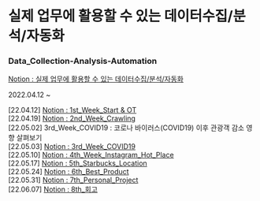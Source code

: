 # 실제 업무에 활용할 수 있는 데이터수집/분석/자동화

### Data_Collection-Analysis-Automation  
<a href="https://www.notion.so/Study-22-04-14-104daa9f7c1b4d869302c8392a82c444" target="_blank">Notion : 실제 업무에 활용할 수 있는 데이터수집/분석/자동화</a>  

2022.04.12 ~  

[22.04.12] <a href="https://www.notion.so/1-50629ec93b064db390e7becaf9bce0a3" target="_blank">Notion : 1st_Week_Start & OT</a>  
[22.04.19] <a href="https://www.notion.so/2-0f382816357b4511b9ba747786250da8" target="_blank">Notion : 2nd_Week_Crawling</a>  
[22.05.02] 3rd_Week_COVID19 : 코로나 바이러스(COVID19) 이후 관광객 감소 영향 살펴보기  
[22.05.03] <a href="https://www.notion.so/3-afda18da03db4d779e7ec927ec7003d3" target="_blank">Notion : 3rd_Week_COVID19</a>  
[22.05.10] <a href="https://www.notion.so/modulabs/4-cb0ed5c56de847529b276ab10d09c095" target="_blank">Notion : 4th_Week_Instagram_Hot_Place</a>  
[22.05.17] <a href="https://modulabs.notion.site/5-9ee24bad24c34a1e935e40362cbe1688" target="_blank">Notion : 5th_Starbucks_Location</a>  
[22.05.24] <a href="https://www.notion.so/modulabs/6-2cc5f8e385ab4d41944c7eea70598969" target="_blank">Notion : 6th_Best_Product</a>  
[22.05.31] <a href="https://www.notion.so/modulabs/7-7e133d395da84d6fbda56b3bf1d7df88" target="_blank">Notion : 7th_Personal_Project</a>  
[22.06.07] <a href="https://www.notion.so/8-aa59c9d9786b4609b7814b95acf36698" target="_blank">Notion : 8th_회고</a>  
